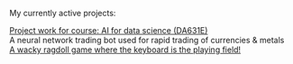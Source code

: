 My currently active projects:

[Project work for course: AI for data science (DA631E)](https://github.com/Aloa0001/AI_for_Data_Science)  
A neural network trading bot used for rapid trading of currencies & metals  
[A wacky ragdoll game where the keyboard is the playing field!](https://github.com/skypekitten9/Keyboard-Konundrum)  

